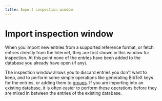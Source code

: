 ```yaml
---
title: Import inspection window
---
```


# Import inspection window

When you import new entries from a supported reference format, or fetch entries directly from the Internet, they are first shown in this window for inspection. At this point none of the entries have been added to the database you already have open (if any).

The inspection window allows you to discard entries you don't want to keep, and to perform some simple operations like generating BibTeX keys for the entries, or adding them to [groups](GroupsHelp). If you are importing into an existing database, it is often easier to perform these operations before they are mixed in between the entries of the existing database.
